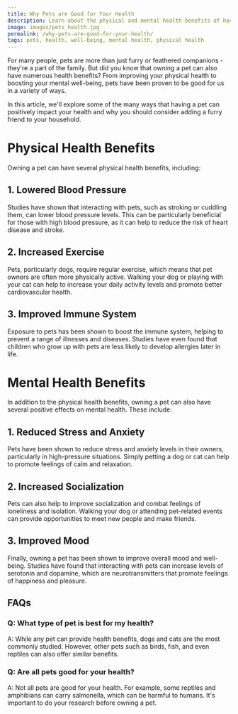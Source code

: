 ```yaml
---
title: Why Pets are Good for Your Health
description: Learn about the physical and mental health benefits of having a pet and how they can improve your overall well-being.
image: images/pets_health.jpg
permalink: /why-pets-are-good-for-your-health/
tags: pets, health, well-being, mental health, physical health
---
```



For many people, pets are more than just furry or feathered companions - they're a part of the family. But did you know that owning a pet can also have numerous health benefits? From improving your physical health to boosting your mental well-being, pets have been proven to be good for us in a variety of ways.

In this article, we'll explore some of the many ways that having a pet can positively impact your health and why you should consider adding a furry friend to your household.

# Physical Health Benefits
Owning a pet can have several physical health benefits, including:

## 1. Lowered Blood Pressure
Studies have shown that interacting with pets, such as stroking or cuddling them, can lower blood pressure levels. This can be particularly beneficial for those with high blood pressure, as it can help to reduce the risk of heart disease and stroke.

## 2. Increased Exercise
Pets, particularly dogs, require regular exercise, which means that pet owners are often more physically active. Walking your dog or playing with your cat can help to increase your daily activity levels and promote better cardiovascular health.

## 3. Improved Immune System
Exposure to pets has been shown to boost the immune system, helping to prevent a range of illnesses and diseases. Studies have even found that children who grow up with pets are less likely to develop allergies later in life.

# Mental Health Benefits
In addition to the physical health benefits, owning a pet can also have several positive effects on mental health. These include:

## 1. Reduced Stress and Anxiety
Pets have been shown to reduce stress and anxiety levels in their owners, particularly in high-pressure situations. Simply petting a dog or cat can help to promote feelings of calm and relaxation.

## 2. Increased Socialization
Pets can also help to improve socialization and combat feelings of loneliness and isolation. Walking your dog or attending pet-related events can provide opportunities to meet new people and make friends.

## 3. Improved Mood
Finally, owning a pet has been shown to improve overall mood and well-being. Studies have found that interacting with pets can increase levels of serotonin and dopamine, which are neurotransmitters that promote feelings of happiness and pleasure.

## FAQs
### Q: What type of pet is best for my health?
A: While any pet can provide health benefits, dogs and cats are the most commonly studied. However, other pets such as birds, fish, and even reptiles can also offer similar benefits.

### Q: Are all pets good for your health?
A: Not all pets are good for your health. For example, some reptiles and amphibians can carry salmonella, which can be harmful to humans. It's important to do your research before owning a pet.